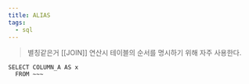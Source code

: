 ```yaml
---
title: ALIAS
tags:
  - sql
---
```

> 별칭같은거
> [[JOIN]] 연산시 테이블의 순서를 명시하기 위해 자주 사용한다.

```
SELECT COLUMN_A AS x
  FROM ~~~
```
